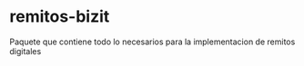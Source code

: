 # remitos-bizit
Paquete que contiene todo lo necesarios para la implementacion de remitos digitales
